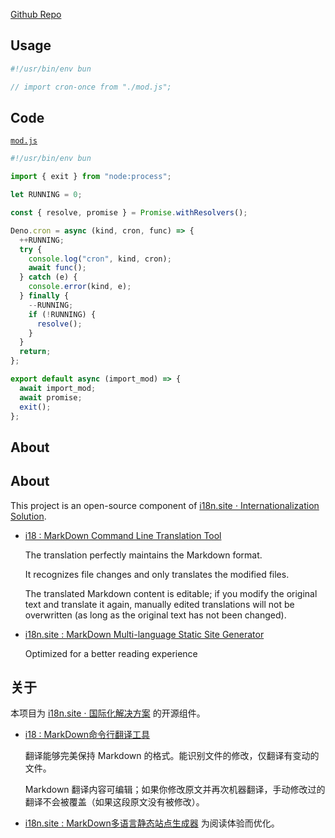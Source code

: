 [Github Repo](https://github.com/i18n-site/deno/tree/dev/cron-once)

## Usage

```js
#!/usr/bin/env bun

// import cron-once from "./mod.js";
```

## Code

[`mod.js`](./mod.js)

```js
#!/usr/bin/env bun

import { exit } from "node:process";

let RUNNING = 0;

const { resolve, promise } = Promise.withResolvers();

Deno.cron = async (kind, cron, func) => {
  ++RUNNING;
  try {
    console.log("cron", kind, cron);
    await func();
  } catch (e) {
    console.error(kind, e);
  } finally {
    --RUNNING;
    if (!RUNNING) {
      resolve();
    }
  }
  return;
};

export default async (import_mod) => {
  await import_mod;
  await promise;
  exit();
};
```

## About

## About

This project is an open-source component of
[i18n.site ⋅ Internationalization Solution](https://i18n.site).

- [i18 : MarkDown Command Line Translation Tool](https://i18n.site/i18)

  The translation perfectly maintains the Markdown format.

  It recognizes file changes and only translates the modified files.

  The translated Markdown content is editable; if you modify the original text
  and translate it again, manually edited translations will not be overwritten
  (as long as the original text has not been changed).

- [i18n.site : MarkDown Multi-language Static Site Generator](https://i18n.site/i18n.site)

  Optimized for a better reading experience

## 关于

本项目为 [i18n.site ⋅ 国际化解决方案](https://i18n.site) 的开源组件。

- [i18 : MarkDown命令行翻译工具](https://i18n.site/i18)

  翻译能够完美保持 Markdown 的格式。能识别文件的修改，仅翻译有变动的文件。

  Markdown
  翻译内容可编辑；如果你修改原文并再次机器翻译，手动修改过的翻译不会被覆盖（如果这段原文没有被修改）。

- [i18n.site : MarkDown多语言静态站点生成器](https://i18n.site/i18n.site)
  为阅读体验而优化。

